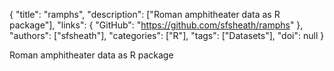 {
  "title": "ramphs",
  "description": ["Roman amphitheater data as R package"],
  "links": {
    "GitHub": "https://github.com/sfsheath/ramphs"
  },
  "authors": ["sfsheath"],
  "categories": ["R"],
  "tags": ["Datasets"],
  "doi": null
}

<!-- Generated by csv2md.R – do not edit by hand -->

Roman amphitheater data as R package